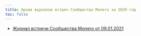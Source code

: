 ```yaml
---
title: Архив журналов встреч Сообщества Monero за 2020 год
toc: false
---
```


- [Журнал встречи Сообщества Monero от 09.01.2021](/logs/monero-community-logs/2021/2021-01-09/)
